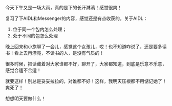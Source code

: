 今天下午又是一场大雨，真的是下的长汗淋漓！感觉很爽！

复习了下AIDL和Messenger的内容，感觉还是有点收获的，关于AIDL：
1. 位于同一个包内怎么处理；
2. 处于不同的包怎么处理

晚上回来和小旗聊了一会儿，感觉这个女孩儿，哎！也不知道咋说了，还是要多读书！看上去再漂亮，不读书的人，是没有气质的！

很多时候，把话藏着对大家谁都不好，聊开了，大家都知道，到底是乐意不乐意，感觉合适不合适！

就要这样！别总是妥妥拉拉的，对谁都不好！这样，我明天压根都不用惦记她了！爽死了！

想想明天要做什么！


